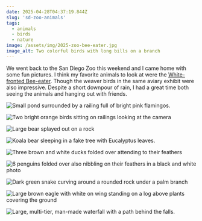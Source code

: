 ```yaml
---
date: 2025-04-28T04:37:19.844Z
slug: 'sd-zoo-animals'
tags:
  - animals
  - birds
  - nature
image: /assets/img/2025-zoo-bee-eater.jpg
image_alt: Two colorful birds with long bills on a branch
---
```


We went back to the San Diego Zoo this weekend and I came home with some fun pictures.
I think my favorite animals to look at were the [White-fronted Bee-eater](https://ebird.org/species/wfbeat1).
Though the weaver birds in the same aviary exhibit were also impressive.
Despite a short downpour of rain, I had a great time both seeing the animals and hanging out with friends.

![Small pond surrounded by a railing full of bright pink flamingos.](/assets/img/2025-zoo-flamingos.jpg 'I love how this [flamingo](https://ebird.org/species/grefla2) pond is one of the first things you see when you enter the zoo. Always makes me happy to see them.')

![Two bright orange birds sitting on railings looking at the camera](/assets/img/2025-zoo-adean-cotr.jpg 'These [Andean Cock-of-the-rocks](https://ebird.org/species/andcot1) seemed eager to be photographed.')

![Large bear splayed out on a rock](/assets/img/2025-zoo-grizzly.jpg 'Grizzly bear sploot for comedic effect')

![Koala bear sleeping in a fake tree with Eucalyptus leaves.](/assets/img/2025-zoo-koala.jpg 'Koala nap time looks precarious')

![Three brown and white ducks folded over attending to their feathers](/assets/img/2025-zoo-ducks.jpg 'Birds doing bird things ([White-faced Whistling-Ducks](https://ebird.org/species/wfwduc1) preening and oiling feathers)')

![6 penguins folded over also nibbling on their feathers in a black and white photo](/assets/img/2025-zoo-penguins.jpg '[Tuxedo birds](https://ebird.org/species/jacpen1) also doing bird things')

![Dark green snake curving around a rounded rock under a palm branch](/assets/img/2025-zoo-snake.jpg 'Quite a nasty/impressive looking Mang Mountain pit viper across from the pandas.')

![Large brown eagle with white on wing standing on a log above plants covering the ground](/assets/img/2025-zoo-sea-eagle.jpg "I always love seeing this massive [Steller's Sea-Eagle](https://ebird.org/species/stseag). Reminds me of the stray bird that made it's way through New England a few years back.")

![Large, multi-tier, man-made waterfall with a path behind the falls.](/assets/img/2025-zoo-waterfall.jpg 'Not animals, but I was impressed by this waterfall display. Also read about the wild reproductive cycle of fig wasps nearby.')
